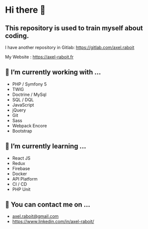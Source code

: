 Hi there 👋
===========

This repository is used to train myself about coding.
-----------------------------------------------------

I have another repository in Gitlab: https://gitlab.com/axel.raboit

My Website : https://axel-raboit.fr



🔭 I’m currently working with ...
------------------------------

- PHP / Symfony 5
- TWIG 
- Doctrine / MySql 
- SQL / DQL
- JavaScript
- jQuery 
- Git
- Sass
- Webpack Encore
- Bootstrap 

🌱 I’m currently learning ...
--------------------------

- React JS
- Redux
- Firebase
- Docker
- API Platform
- CI / CD
- PHP Unit

👯 You can contact me on ...
-------------------------

- axel.raboit@gmail.com
- https://www.linkedin.com/in/axel-raboit/
